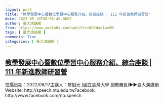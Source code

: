 ```yaml
---
layout: post
title: "教學發展中心暨數位學習中心服務介紹、綜合座談 | 111 年新進教師研習營"
date: 2023-05-10T08:56:49.000Z
author: 臺大演講網
from: https://www.youtube.com/watch?v=8d4Woe1wm0M
tags: [ 臺大演講網 ]
comments: True
categories: [ 臺大演講網 ]
---
```

<!--1683709009000-->
[教學發展中心暨數位學習中心服務介紹、綜合座談 | 111 年新進教師研習營](https://www.youtube.com/watch?v=8d4Woe1wm0M)
------

<div>
拍攝日期：2022/08/17主講人：詹魁元 (國立臺灣大學 副教務長)►►臺大演講網Website: http://speech.ntu.edu.twFacebook: http://www.facebook.com/ntuspeech
</div>
